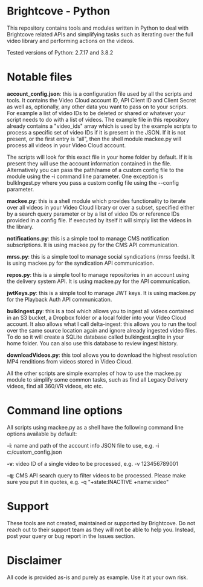 # Brightcove - Python

This repository contains tools and modules written in Python to deal with Brightcove related APIs and simplifying tasks such as iterating over the full video library and performing actions on the videos.

Tested versions of Python: 2.7.17 and 3.8.2

# Notable files

**account_config.json**: this is a configuration file used by all the scripts and tools. It contains the Video Cloud account ID, API Client ID and Client Secret as well as, optionally, any other data you want to pass on to your scripts. For example a list of video IDs to be deleted or shared or whatever your script needs to do with a list of videos. The example file in this repository already contains a "video_ids" array which is used by the example scripts to process a specific set of video IDs if it is present in the JSON. If it is not present, or the first entry is "all", then the shell module mackee.py will process all videos in your Video Cloud account.

The scripts will look for this exact file in your home folder by default. If it is present they will use the account information contained in the file. Alternatively you can pass the path/name of a custom config file to the module using the -i command line parameter. One exception is bulkIngest.py where you pass a custom config file using the --config parameter.

**mackee.py**: this is a shell module which provides functionality to iterate over all videos in your Video Cloud library or over a subset, specified either by a search query parameter or by a list of video IDs or reference IDs provided in a config file. If executed by itself it will simply list the videos in the library.

**notifications.py**: this is a simple tool to manage CMS notification subscriptions. It is using mackee.py for the CMS API communication.

**mrss.py**: this is a simple tool to manage social syndications (mrss feeds). It is using mackee.py for the syndication API communication.

**repos.py**: this is a simple tool to manage repositories in an account using the delivery system API. It is using mackee.py for the API communication.

**jwtKeys.py**: this is a simple tool to manage JWT keys. It is using mackee.py for the Playback Auth API communication.

**bulkIngest.py**: this is a tool which allows you to ingest all videos contained in an S3 bucket, a Dropbox folder or a local folder into your Video Cloud account. It also allows what I call delta-ingest: this allows you to run the tool over the same source location again and ignore already ingested video files. To do so it will create a SQLite database called bulkingest.sqlite in your home folder. You can also use this database to review ingest history.

**downloadVideos.py**: this tool allows you to download the highest resolution MP4 renditions from videos stored in Video Cloud.

All the other scripts are simple examples of how to use the mackee.py module to simplify some common tasks, such as find all Legacy Delivery videos, find all 360/VR videos, etc etc.

# Command line options

All scripts using mackee.py as a shell have the following command line options available by default:

**-i**: name and path of the account info JSON file to use, e.g. -i c:/custom_config.json

**-v**: video ID of a single video to be processed, e.g. -v 123456789001

**-q**: CMS API search query to filter videos to be processed. Please make sure you put it in quotes, e.g. -q "+state:INACTIVE +name:video"

# Support

These tools are not created, maintained or supported by Brightcove. Do not reach out to their support team as they will not be able to help you. Instead, post your query or bug report in the Issues section.

# Disclaimer

All code is provided as-is and purely as example. Use it at your own risk.
